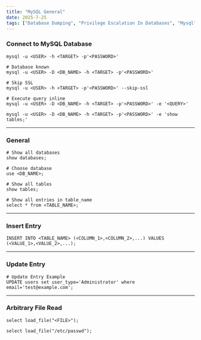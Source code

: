 ```yaml
---
title: "MySQL General"
date: 2025-7-25
tags: ["Database Dumping", "Privilege Escalation In Databases", "Mysql", "Database"]
---
```


### Connect to MySQL Database

```console
mysql -u <USER> -h <TARGET> -p'<PASSWORD>'
```

```console
# Database known
mysql -u <USER> -D <DB_NAME> -h <TARGET> -p'<PASSWORD>'
```

```console
# Skip SSL
mysql -u <USER> -h <TARGET> -p'<PASSWORD>' --skip-ssl
```

```console
# Execute query inline
mysql -u <USER> -D <DB_NAME> -h <TARGET> -p'<PASSWORD>' -e '<QUERY>'
```

```console {class="sample-code"}
mysql -u <USER> -D <DB_NAME> -h <TARGET> -p'<PASSWORD>' -e 'show tables;'
```

---

### General

```console
# Show all databases
show databases;
```

```console
# Choose database
use <DB_NAME>;
```

```console
# Show all tables
show tables;
```

```console
# Show all entries in table_name
select * from <TABLE_NAME>;
```

---

### Insert Entry

```console
INSERT INTO <TABLE_NAME> (<COLUMN_1>,<COLUMN_2>,...) VALUES (<VALUE_1>,<VALUE_2>,...);
```

---

### Update Entry

```console
# Update Entry Example
UPDATE users set user_type='Administrator' where email='test@example.com';
```

---

### Arbitrary File Read

```console
select load_file("<FILE>");
```

```console {class="sample-code"}
select load_file("/etc/passwd");
```